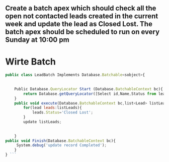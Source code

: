 ## Create a batch apex which should check all the open not contacted leads created in the current week and update the lead as Closed Lost. The batch apex should be scheduled to run on every Sunday at 10:00 pm

# Wirte Batch 
```jsx
public class LeadBatch Implements Database.Batchable<sobject>{
 
    
    Public Database.QueryLocator Start (Database.BatchableContext bc){
        return Database.getQueryLocator([Select id,Name,Status from lead where Status='Open - Not Contacted' AND createdDate =Last_Week]);
    } 
    public void execute(Database.BatchableContext bc,list<Lead> listLeads){
        for(lead leads:listLeads){
            leads.Status='Closed Lost';           
        }
        update listLeads;
      
        
    }
public void Finish(Database.BatchableContext bc){
     System.debug('update record Completed');
    }   
} ```
